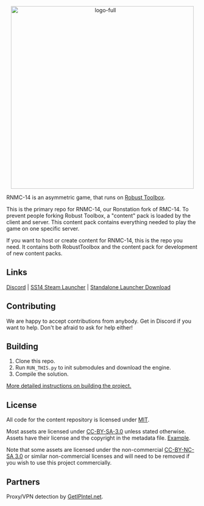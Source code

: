 <p align="center"> <img width="480" height="480" alt="logo-full" src="https://github.com/user-attachments/assets/d7df6bfe-cbad-48b1-b50e-7c24fce0d733"/></p>

RNMC-14 is an asymmetric game, that runs on [Robust Toolbox](https://github.com/space-wizards/RobustToolbox).

This is the primary repo for RNMC-14, our Ronstation fork of RMC-14. To prevent people forking Robust Toolbox, a "content" pack is loaded by the client and server. This content pack contains everything needed to play the game on one specific server.

If you want to host or create content for RNMC-14, this is the repo you need. It contains both RobustToolbox and the content pack for development of new content packs.

## Links

[Discord](https://discord.com/invite/9YF3NEMAag) | [SS14 Steam Launcher](https://store.steampowered.com/app/1255460/Space_Station_14/) | [Standalone Launcher Download](https://spacestation14.io/about/nightlies/)

## Contributing

We are happy to accept contributions from anybody. Get in Discord if you want to help. Don't be afraid to ask for help either!

## Building

1. Clone this repo.
2. Run `RUN_THIS.py` to init submodules and download the engine.
3. Compile the solution.

[More detailed instructions on building the project.](https://docs.spacestation14.com/en/general-development/setup.html)

## License

All code for the content repository is licensed under [MIT](https://github.com/space-wizards/space-station-14/blob/master/LICENSE.TXT).

Most assets are licensed under [CC-BY-SA-3.0](https://creativecommons.org/licenses/by-sa/3.0/) unless stated otherwise. Assets have their license and the copyright in the metadata file. [Example](https://github.com/space-wizards/space-station-14/blob/master/Resources/Textures/Objects/Tools/crowbar.rsi/meta.json).

Note that some assets are licensed under the non-commercial [CC-BY-NC-SA 3.0](https://creativecommons.org/licenses/by-nc-sa/3.0/) or similar non-commercial licenses and will need to be removed if you wish to use this project commercially.

## Partners

Proxy/VPN detection by [GetIPIntel.net](http://getipintel.net/).
